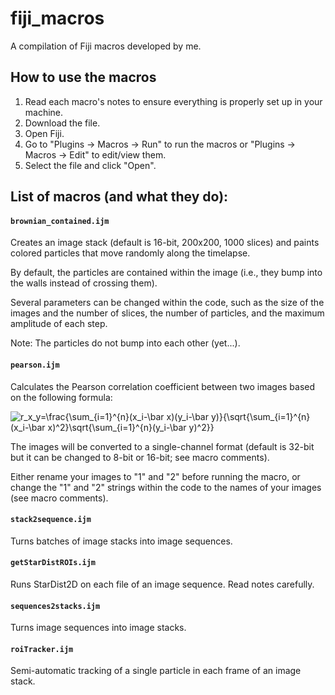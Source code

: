 # fiji_macros

A compilation of Fiji macros developed by me.


## How to use the macros

1. Read each macro's notes to ensure everything is properly set up in your machine.
2. Download the file.
3. Open Fiji.
4. Go to "Plugins -> Macros -> Run" to run the macros or "Plugins -> Macros -> Edit" to edit/view them.
5. Select the file and click "Open".

## List of macros (and what they do):

#### `brownian_contained.ijm`
Creates an image stack (default is 16-bit, 200x200, 1000 slices) and paints colored particles that move randomly along the timelapse.

By default, the particles are contained within the image (i.e., they bump into the walls instead of crossing them).

Several parameters can be changed within the code, such as the size of the images and the number of slices, the number of particles, and the maximum amplitude of each step.

Note: The particles do not bump into each other (yet...).


#### `pearson.ijm`
Calculates the Pearson correlation coefficient between two images based on the following formula:

<img src="https://latex.codecogs.com/svg.latex?r_x_y=\frac{\sum_{i=1}^{n}(x_i-\bar&space;x)(y_i-\bar&space;y)}{\sqrt{\sum_{i=1}^{n}(x_i-\bar&space;x)^2}\sqrt{\sum_{i=1}^{n}(y_i-\bar&space;y)^2}}" title="r_x_y=\frac{\sum_{i=1}^{n}(x_i-\bar x)(y_i-\bar y)}{\sqrt{\sum_{i=1}^{n}(x_i-\bar x)^2}\sqrt{\sum_{i=1}^{n}(y_i-\bar y)^2}}" />


The images will be converted to a single-channel format (default is 32-bit but it can be changed to 8-bit or 16-bit; see macro comments).

Either rename your images to "1" and "2" before running the macro, or change the "1" and "2" strings within the code to the names of your images (see macro comments).


#### `stack2sequence.ijm`
Turns batches of image stacks into image sequences.


#### `getStarDistROIs.ijm`
Runs StarDist2D on each file of an image sequence. Read notes carefully.


#### `sequences2stacks.ijm`
Turns image sequences into image stacks.


#### `roiTracker.ijm`
Semi-automatic tracking of a single particle in each frame of an image stack.
